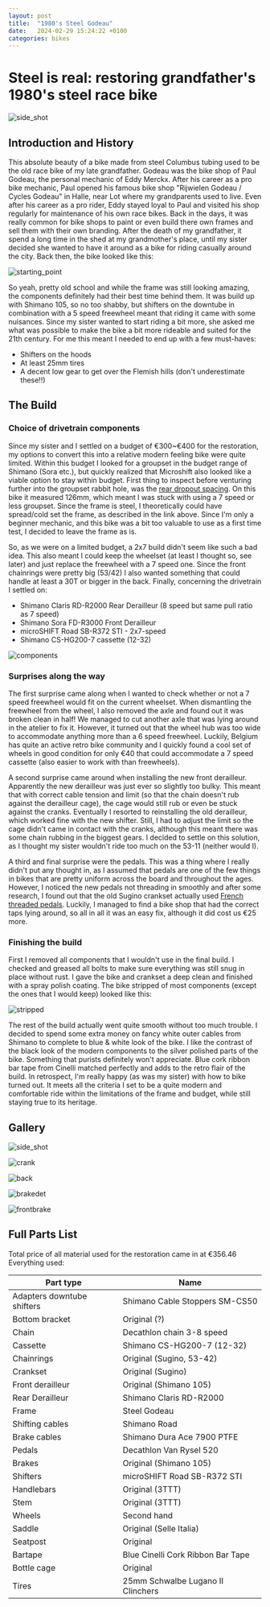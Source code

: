 ```yaml
---
layout: post
title:  "1980's Steel Godeau"
date:   2024-02-29 15:24:22 +0100
categories: bikes
---
```

# Steel is real: restoring grandfather's 1980's steel race bike

![side_shot](/docs/assets/bluebike/side_overview.jpg)

## Introduction and History


This absolute beauty of a bike made from steel Columbus tubing used to be the old race bike of my late grandfather. Godeau was the bike shop of Paul Godeau, the personal mechanic of Eddy Merckx. After his career as a pro bike mechanic, Paul opened his famous bike shop "Rijwielen Godeau / Cycles Godeau" in Halle, near Lot where my grandparents used to live. Even after his career as a pro rider, Eddy stayed loyal to Paul and visited his shop regularly for maintenance of his own race bikes. Back in the days, it was really common for bike shops to paint or even build there own frames and sell them with their own branding. After the death of my grandfather, it spend a long time in the shed at my grandmother's place, until my sister decided she wanted to have it around as a bike for riding casually around the city. Back then, the bike looked like this:

![starting_point](/docs/assets/bluebike/starting_point.jpg)

So yeah, pretty old school and while the frame was still looking amazing, the components definitely had their best time behind them. It was build up with Shimano 105, so no too shabby, but shifters on the downtube in combination with a 5 speed freewheel meant that riding it came with some nuisances. Since my sister wanted to start riding a bit more, she asked me what was possible to make the bike a bit more rideable and suited for the 21th century. For me this meant I needed to end up with a few must-haves:
* Shifters on the hoods
* At least 25mm tires
* A decent low gear to get over the Flemish hills (don't underestimate these!!)


## The Build

### Choice of drivetrain components

Since my sister and I settled on a budget of €300~€400 for the restoration, my options to convert this into a relative modern feeling bike were quite limited. Within this budget I looked for a groupset in the budget range of Shimano (Sora etc.), but quickly realized that Microshift also looked like a viable option to stay within budget. First thing to inspect before venturing further into the groupset rabbit hole, was the [rear dropout spacing](https://www.sheldonbrown.com/frame-spacing.html). On this bike it measured 126mm, which meant I was stuck with using a 7 speed or less groupset. Since the frame is steel, I theoretically could have spread/cold set the frame, as described in the link above. Since I'm only a beginner mechanic, and this bike was a bit too valuable to use as a first time test, I decided to leave the frame as is.

So, as we were on a limited budget, a 2x7  build didn't seem like such a bad idea. This also meant I could keep the wheelset (at least I thought so, see later) and just replace the freewheel with a 7 speed one. Since the front chainrings were pretty big (53/42) I also wanted something that could handle at least a 30T or bigger in the back. Finally, concerning the drivetrain I settled on:
* Shimano Claris RD-R2000 Rear Derailleur (8 speed but same pull ratio as 7 speed)
* Shimano Sora FD-R3000 Front Derailleur
* microSHIFT Road SB-R372 STI - 2x7-speed
* Shimano CS-HG200-7 cassette (12-32)

![components](/docs/assets/bluebike/components.jpg)



### Surprises along the way

The first surprise came along when I wanted to check whether or not a 7 speed freewheel would fit on the current wheelset. When dismantling the freewheel from the wheel, I also removed the axle and found out it was broken clean in half! We managed to cut another axle that was lying around in the atelier to fix it. However, it turned out that the wheel hub was too wide to accommodate anything more than a 6 speed freewheel. Luckily, Belgium has quite an active retro bike community and I quickly found a cool set of wheels in good condition for only €40 that could accommodate a 7 speed cassette (also easier to work with than freewheels).

A second surprise came around when installing the new front derailleur. Apparently the new derailleur was just ever so slightly too bulky. This meant that with correct cable tension and limit (so that the chain doesn't rub against the derailleur cage), the  cage would still rub or even be stuck against the cranks. Eventually I resorted to reinstalling the old derailleur, which worked fine with the new shifter. Still, I had to adjust the limit so the cage didn't came in contact with the cranks, although this meant there was some chain rubbing in the biggest gears. I decided to settle on this solution, as I thought my sister wouldn't ride too much on the 53-11 (neither would I).

A third and final surprise were the pedals. This was a thing where I really didn't put any thought in, as I assumed that pedals are one of the few things in bikes that are pretty uniform across the board and throughout the ages. However, I noticed the new pedals not threading in smoothly and after some research, I found out that the old Sugino crankset actually used [French threaded pedals](https://www.sheldonbrown.com/harris/french.html#pedals). Luckily, I managed to find a bike shop that had the correct taps lying around, so all in all it was an easy fix, although it did cost us €25 more.

### Finishing the build

First I removed all components that I wouldn't use in the final build. I  checked and greased all bolts to make sure everything was still snug in place without rust. I gave the bike and crankset a deep clean and finished with a spray  polish coating. The bike stripped of most components (except the ones that I would keep) looked like this:

![stripped](/docs/assets/bluebike/stripped.jpg)

The rest of the build actually went quite smooth without too much trouble. I decided to spend some extra money on fancy white outer cables from Shimano to complete to blue & white look of the bike. I like the contrast of the black look of the modern components to the silver polished parts of the bike. Something that purists definitely won't appreciate. Blue cork ribbon bar tape from Cinelli matched perfectly and adds to the retro flair of the build. In retrospect, I'm really happy (as was my sister) with how to bike turned out. It meets all the criteria I set to be a quite modern and comfortable ride within the limitations of the frame and budget, while still staying true to its heritage.

## Gallery
![side_shot](/docs/assets/bluebike/side_overview.jpg)

![crank](/docs/assets/bluebike/crank_detail.jpg)

![back](/docs/assets/bluebike/back_side.jpg)

![brakedet](/docs/assets/bluebike/brake_detail.jpg)

![frontbrake](/docs/assets/bluebike/front_brake.jpg)

## Full Parts List

Total price of all material used for the restoration came in at €356.46
Everything used:

| Part type          | Name|
|--------------------|--------------------------------------------------|
| Adapters downtube shifters  | Shimano Cable Stoppers  SM-CS50 |
| Bottom bracket     | Original (?)                                       |
| Chain            | Decathlon chain 3-8 speed                   |
| Cassette           | Shimano CS-HG200-7 (12-32)                       |
| Chainrings          | Original (Sugino, 53-42)                                        |
| Crankset         | Original (Sugino)                                         |
| Front derailleur     | Original (Shimano 105)                                    |
| Rear Derailleur         | Shimano Claris RD-R2000                                |
| Frame              | Steel Godeau                                           |
| Shifting cables | Shimano Road                      |
| Brake cables          | Shimano Dura Ace 7900 PTFE       |
| Pedals            | Decathlon Van Rysel 520                    |
| Brakes          | Original (Shimano 105)                                      |
| Shifters   |  microSHIFT Road SB-R372 STI                                                |
| Handlebars              | Original (3TTT)                                        |
| Stem           | Original (3TTT)                                        |
| Wheels             | Second hand                                        |
| Saddle              | Original (Selle Italia)                                        |
| Seatpost           | Original                                        |
| Bartape          | Blue Cinelli Cork Ribbon Bar Tape                     |
| Bottle cage       | Original                                        |
| Tires             |  25mm Schwalbe Lugano II Clinchers                  |
